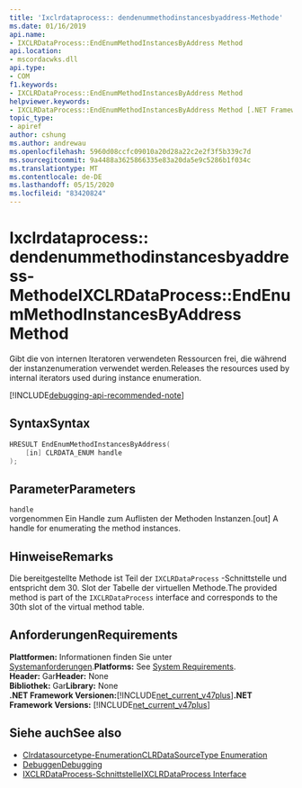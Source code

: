 ```yaml
---
title: 'Ixclrdataprocess:: dendenummethodinstancesbyaddress-Methode'
ms.date: 01/16/2019
api.name:
- IXCLRDataProcess::EndEnumMethodInstancesByAddress Method
api.location:
- mscordacwks.dll
api.type:
- COM
f1.keywords:
- IXCLRDataProcess::EndEnumMethodInstancesByAddress Method
helpviewer.keywords:
- IXCLRDataProcess::EndEnumMethodInstancesByAddress Method [.NET Framework debugging]
topic_type:
- apiref
author: cshung
ms.author: andrewau
ms.openlocfilehash: 5960d08ccfc09010a20d28a22c2e2f3f5b339c7d
ms.sourcegitcommit: 9a4488a3625866335e83a20da5e9c5286b1f034c
ms.translationtype: MT
ms.contentlocale: de-DE
ms.lasthandoff: 05/15/2020
ms.locfileid: "83420824"
---
```

# <a name="ixclrdataprocessendenummethodinstancesbyaddress-method"></a><span data-ttu-id="c9165-102">Ixclrdataprocess:: dendenummethodinstancesbyaddress-Methode</span><span class="sxs-lookup"><span data-stu-id="c9165-102">IXCLRDataProcess::EndEnumMethodInstancesByAddress Method</span></span>

<span data-ttu-id="c9165-103">Gibt die von internen Iteratoren verwendeten Ressourcen frei, die während der instanzenumeration verwendet werden.</span><span class="sxs-lookup"><span data-stu-id="c9165-103">Releases the resources used by internal iterators used during instance enumeration.</span></span>

[!INCLUDE[debugging-api-recommended-note](../../../../includes/debugging-api-recommended-note.md)]

## <a name="syntax"></a><span data-ttu-id="c9165-104">Syntax</span><span class="sxs-lookup"><span data-stu-id="c9165-104">Syntax</span></span>

```cpp
HRESULT EndEnumMethodInstancesByAddress(
    [in] CLRDATA_ENUM handle
);
```

## <a name="parameters"></a><span data-ttu-id="c9165-105">Parameter</span><span class="sxs-lookup"><span data-stu-id="c9165-105">Parameters</span></span>

`handle`\
<span data-ttu-id="c9165-106">vorgenommen Ein Handle zum Auflisten der Methoden Instanzen.</span><span class="sxs-lookup"><span data-stu-id="c9165-106">[out] A handle for enumerating the method instances.</span></span>

## <a name="remarks"></a><span data-ttu-id="c9165-107">Hinweise</span><span class="sxs-lookup"><span data-stu-id="c9165-107">Remarks</span></span>

<span data-ttu-id="c9165-108">Die bereitgestellte Methode ist Teil der `IXCLRDataProcess` -Schnittstelle und entspricht dem 30. Slot der Tabelle der virtuellen Methode.</span><span class="sxs-lookup"><span data-stu-id="c9165-108">The provided method is part of the `IXCLRDataProcess` interface and corresponds to the 30th slot of the virtual method table.</span></span>

## <a name="requirements"></a><span data-ttu-id="c9165-109">Anforderungen</span><span class="sxs-lookup"><span data-stu-id="c9165-109">Requirements</span></span>

<span data-ttu-id="c9165-110">**Plattformen:** Informationen finden Sie unter [Systemanforderungen](../../get-started/system-requirements.md).</span><span class="sxs-lookup"><span data-stu-id="c9165-110">**Platforms:** See [System Requirements](../../get-started/system-requirements.md).</span></span>  
<span data-ttu-id="c9165-111">**Header:** Gar</span><span class="sxs-lookup"><span data-stu-id="c9165-111">**Header:** None</span></span>  
<span data-ttu-id="c9165-112">**Bibliothek:** Gar</span><span class="sxs-lookup"><span data-stu-id="c9165-112">**Library:** None</span></span>  
<span data-ttu-id="c9165-113">**.NET Framework Versionen:**[!INCLUDE[net_current_v47plus](../../../../includes/net-current-v47plus.md)]</span><span class="sxs-lookup"><span data-stu-id="c9165-113">**.NET Framework Versions:** [!INCLUDE[net_current_v47plus](../../../../includes/net-current-v47plus.md)]</span></span>  

## <a name="see-also"></a><span data-ttu-id="c9165-114">Siehe auch</span><span class="sxs-lookup"><span data-stu-id="c9165-114">See also</span></span>

- [<span data-ttu-id="c9165-115">Clrdatasourcetype-Enumeration</span><span class="sxs-lookup"><span data-stu-id="c9165-115">CLRDataSourceType Enumeration</span></span>](clrdatasourcetype-enumeration.md)
- [<span data-ttu-id="c9165-116">Debuggen</span><span class="sxs-lookup"><span data-stu-id="c9165-116">Debugging</span></span>](index.md)
- [<span data-ttu-id="c9165-117">IXCLRDataProcess-Schnittstelle</span><span class="sxs-lookup"><span data-stu-id="c9165-117">IXCLRDataProcess Interface</span></span>](ixclrdataprocess-interface.md)
